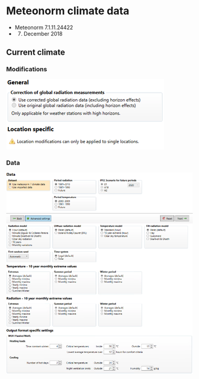 # Meteonorm climate data

- Meteonorm 7.1.11.24422
- 7. December 2018



## Current climate

### Modifications

![modifications_today](figures/modifications_today.png)

### Data

![data_today](figures/data_today.png)